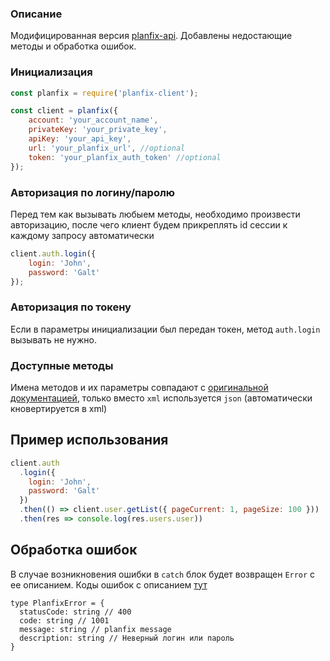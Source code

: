 ### Описание
Модифицированная версия [planfix-api](https://www.npmjs.com/package/planfix-api).
Добавлены недостающие методы и обработка ошибок.

### Инициализация

```js
const planfix = require('planfix-client');

const client = planfix({
    account: 'your_account_name',
    privateKey: 'your_private_key',
    apiKey: 'your_api_key',
    url: 'your_planfix_url', //optional
    token: 'your_planfix_auth_token' //optional
});
```

### Авторизация по логину/паролю

Перед тем как вызывать любыем методы, необходимо произвести авторизацию, после чего клиент будем прикреплять id сессии к каждому запросу автоматически

```js
client.auth.login({
    login: 'John',
    password: 'Galt'
});
```

### Авторизация по токену
Если в параметры инициализации был передан токен, метод `auth.login`
вызывать не нужно.

### Доступные методы

Имена методов и их параметры совпадают с [оригинальной документацией](https://planfix.ru/docs/XML_API_v1), только вместо `xml` используется `json` (автоматически кновертируется в xml)

## Пример использования

```js
client.auth
  .login({
    login: 'John',
    password: 'Galt'
  })
  .then(() => client.user.getList({ pageCurrent: 1, pageSize: 100 }))
  .then(res => console.log(res.users.user))
```

## Обработка ошибок
В случае возникновения ошибки в `catch` блок будет возвращен
`Error` c ее описанием. Коды ошибок с описанием [тут](https://planfix.ru/docs/%D0%9A%D0%BE%D0%B4%D1%8B_%D0%BE%D1%88%D0%B8%D0%B1%D0%BE%D0%BA)
  
```
type PlanfixError = {
  statusCode: string // 400
  code: string // 1001 
  message: string // planfix message
  description: string // Неверный логин или пароль
}
```
